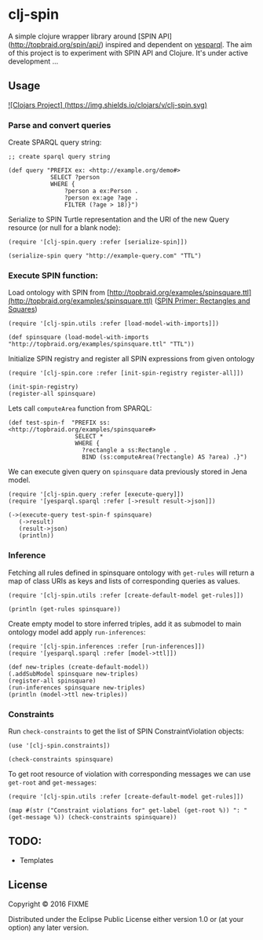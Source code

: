 # clj-spin

A simple clojure wrapper library around [SPIN API] (http://topbraid.org/spin/api/) inspired and dependent on [yesparql](https://github.com/joelkuiper/yesparql). 
The aim of this project is to experiment with SPIN API and Clojure. It's under active development ...

## Usage

[![Clojars Project]
(https://img.shields.io/clojars/v/clj-spin.svg)](https://clojars.org/clj-spin)

### Parse and convert queries
Create SPARQL query string:

```
;; create sparql query string

(def query "PREFIX ex: <http://example.org/demo#>
            SELECT ?person 
            WHERE { 
                ?person a ex:Person . 
                ?person ex:age ?age . 
                FILTER (?age > 18)}")
```

Serialize to SPIN Turtle representation and the URI of the new Query resource (or null for a blank node):

```
(require '[clj-spin.query :refer [serialize-spin]])

(serialize-spin query "http://example-query.com" "TTL")
```

### Execute SPIN function:

Load ontology with SPIN from [http://topbraid.org/examples/spinsquare.ttl](http://topbraid.org/examples/spinsquare.ttl) ([SPIN Primer: Rectangles and Squares](http://spinrdf.org/spinsquare.html))

```
(require '[clj-spin.utils :refer [load-model-with-imports]])

(def spinsquare (load-model-with-imports "http://topbraid.org/examples/spinsquare.ttl" "TTL"))
```

Initialize SPIN registry and register all SPIN expressions from given ontology

```
(require '[clj-spin.core :refer [init-spin-registry register-all]])

(init-spin-registry)
(register-all spinsquare)
```

Lets call `computeArea` function from SPARQL:

```
(def test-spin-f  "PREFIX ss: <http://topbraid.org/examples/spinsquare#>
                   SELECT *
                   WHERE {
                     ?rectangle a ss:Rectangle .
                     BIND (ss:computeArea(?rectangle) AS ?area) .}")
```

We can execute given query on `spinsquare` data previously stored in Jena model. 

```
(require '[clj-spin.query :refer [execute-query]])
(require '[yesparql.sparql :refer [->result result->json]])

(->(execute-query test-spin-f spinsquare)
   (->result)
   (result->json)
   (println))
```

### Inference

Fetching all rules defined in spinsquare ontology with `get-rules` will return a map of class URIs as keys and lists of corresponding queries as values.


```
(require '[clj-spin.utils :refer [create-default-model get-rules]])

(println (get-rules spinsquare))
```

Create empty model to store inferred triples, add it as submodel to main ontology model add apply `run-inferences`: 

```
(require '[clj-spin.inferences :refer [run-inferences]])
(require '[yesparql.sparql :refer [model->ttl]])

(def new-triples (create-default-model))
(.addSubModel spinsquare new-triples)
(register-all spinsquare)
(run-inferences spinsquare new-triples)
(println (model->ttl new-triples))
```

### Constraints

Run `check-constraints` to get the list of SPIN ConstraintViolation objects:

```
(use '[clj-spin.constraints])

(check-constraints spinsquare)
```

To get root resource of violation with corresponding messages we can use `get-root` and `get-messages`: 

```
(require '[clj-spin.utils :refer [create-default-model get-rules]])

(map #(str ("Constraint violations for" get-label (get-root %)) ": "  (get-message %)) (check-constraints spinsquare))
```


## TODO:
- Templates
## License

Copyright © 2016 FIXME

Distributed under the Eclipse Public License either version 1.0 or (at
your option) any later version.
